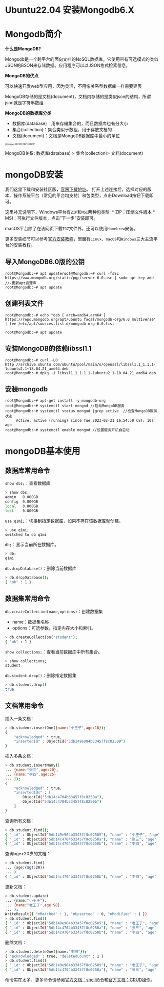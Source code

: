 # Ubuntu22.04 安装Mongodb6.X
# Mongodb简介
**什么是MongoDB?**

Mongodb是一个跨平台的面向文档的NoSQL数据库。它使用带有可选模式的类似JSON的BSON来存储数据。应用程序可以以JSON格式检索信息。

**MongoDB的优点**

可以快速开发web型应用，因为灵活，不用像关系型数据库一样需要建表

MongoDB存储的是文档(document)，文档内存储的是类似json的结构，所谓json就是字符串数组

**MongoDB的数据库分类**

- 数据库(database)：用来存储集合的，而且数据库也有分大小
- 集合(collection)：集合类似于数组，用于存放文档的
- 文档(document)：文档是MongoDB数据库中最小的单位

<img src="E:\Project\Textbook\assets\image-20230329213132191.png" alt="image-20230329213132191" style="zoom:50%;" />

MongoDB关系: 数据库(database) > 集合(collection)> 文档(document)

# mongoDB安装

我们这里下载和安装社区版，[官网下载地址](https://www.mongodb.com/download-center/community)。 打开上述连接后，选择对应的版本、操作系统平台（常见的平台均支持）和包类型，点击Download按钮下载即可。

这里补充说明下，Windows平台有`ZIP`和`MSI`两种包类型: * ZIP：压缩文件版本 * MSI：可执行文件版本，点击”下一步”安装即可。

macOS平台除了在该网页下载`TGZ`文件外，还可以使用`Homebrew`安装。

更多安装细节可以参考[官方安装教程](https://docs.mongodb.com/manual/administration/install-community/)，里面有`Linux`、`macOS`和`Windows`三大主流平台的安装教程。

## 导入MongoDB6.0版的公钥

```shell
root@Mongodb:~# apt updateroot@Mongodb:~# curl -fsSL https://www.mongodb.org/static/pgp/server-6.0.asc | sudo apt-key add //-更新apt资源库
root@Mongodb:~# apt update
```

## 创建列表文件

```shell
root@Mongodb:~# echo "deb [ arch=amd64,arm64 ] https://repo.mongodb.org/apt/ubuntu focal/mongodb-org/6.0 multiverse" | tee /etc/apt/sources.list.d/mongodb-org-6.0.list

root@Mongodb:~# apt update
```

## 安装MongoDB的依赖libssl1.1

```shell
root@Mongodb:~# curl -LO http://archive.ubuntu.com/ubuntu/pool/main/o/openssl/libssl1.1_1.1.1-1ubuntu2.1~18.04.21_amd64.deb
root@Mongodb:~# dpkg -i libssl1.1_1.1.1-1ubuntu2.1~18.04.21_amd64.deb
```

## 安装mongodb

````shell
root@Mongodb:~# apt-get install -y mongodb-org
root@Mongodb:~# systemctl start mongod //启动MongoDB服务
root@Mongodb:~# systemctl status mongod |grep active  //检查MongoDB服务状态
     Active: active (running) since Tue 2023-02-21 16:54:50 CST; 10s ago
root@Mongodb:~# systemctl enable mongod //设置服务开机自启动
````

# mongoDB基本使用

## 数据库常用命令

`show dbs;`：查看数据库

```bash
> show dbs;
admin   0.000GB
config  0.000GB
local   0.000GB
test    0.000GB
```

`use q1mi;`：切换到指定数据库，如果不存在该数据库就创建。

```bash
> use q1mi;
switched to db q1mi
```

`db;`：显示当前所在数据库。

```bash
> db;
q1mi
```

`db.dropDatabase()`：删除当前数据库

```bash
> db.dropDatabase();
{ "ok" : 1 }
```

## 数据集常用命令

`db.createCollection(name,options)`：创建数据集

- name：数据集名称
- options：可选参数，指定内存大小和索引。

```bash
> db.createCollection("student");
{ "ok" : 1 }
```

`show collections;`：查看当前数据库中所有集合。

```bash
> show collections;
student
```

`db.student.drop()`：删除指定数据集

```bash
> db.student.drop()
true
```

## 文档常用命令

插入一条文档：

```bash
> db.student.insertOne({name:"小王子",age:18});
{
	"acknowledged" : true,
	"insertedId" : ObjectId("5db149e904b33457f8c02509")
}
```

插入多条文档：

```bash
> db.student.insertMany([
... {name:"张三",age:20},
... {name:"李四",age:25}
... ]);
{
	"acknowledged" : true,
	"insertedIds" : [
		ObjectId("5db14c4704b33457f8c0250a"),
		ObjectId("5db14c4704b33457f8c0250b")
	]
}
```

查询所有文档：

```bash
> db.student.find();
{ "_id" : ObjectId("5db149e904b33457f8c02509"), "name" : "小王子", "age" : 18 }
{ "_id" : ObjectId("5db14c4704b33457f8c0250a"), "name" : "张三", "age" : 20 }
{ "_id" : ObjectId("5db14c4704b33457f8c0250b"), "name" : "李四", "age" : 25 }
```

查询age>20岁的文档：

```bash
> db.student.find(
... {age:{$gt:20}}
... )
{ "_id" : ObjectId("5db14c4704b33457f8c0250b"), "name" : "李四", "age" : 25 }
```

更新文档：

```bash
> db.student.update(
... {name:"小王子"},
... {name:"老王子",age:98}
... );
WriteResult({ "nMatched" : 1, "nUpserted" : 0, "nModified" : 1 })
> db.student.find()
{ "_id" : ObjectId("5db149e904b33457f8c02509"), "name" : "老王子", "age" : 98 }
{ "_id" : ObjectId("5db14c4704b33457f8c0250a"), "name" : "张三", "age" : 20 }
{ "_id" : ObjectId("5db14c4704b33457f8c0250b"), "name" : "李四", "age" : 25 }
```

删除文档：

```bash
> db.student.deleteOne({name:"李四"});
{ "acknowledged" : true, "deletedCount" : 1 }
> db.student.find()
{ "_id" : ObjectId("5db149e904b33457f8c02509"), "name" : "老王子", "age" : 98 }
{ "_id" : ObjectId("5db14c4704b33457f8c0250a"), "name" : "张三", "age" : 20 }
```

命令实在太多，更多命令请参阅[官方文档：shell命令](https://docs.mongodb.com/manual/mongo/)和[官方文档：CRUD操作](https://docs.mongodb.com/manual/crud/)。
